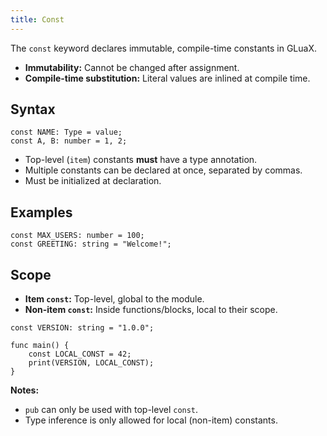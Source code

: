 ```yaml
---
title: Const
---
```


The `const` keyword declares immutable, compile-time constants in GLuaX.

- **Immutability:** Cannot be changed after assignment.
- **Compile-time substitution:** Literal values are inlined at compile time.

## Syntax

```gluax
const NAME: Type = value;
const A, B: number = 1, 2;
```

- Top-level (`item`) constants **must** have a type annotation.
- Multiple constants can be declared at once, separated by commas.
- Must be initialized at declaration.

## Examples

```gluax
const MAX_USERS: number = 100;
const GREETING: string = "Welcome!";
```

## Scope

- **Item `const`:** Top-level, global to the module.
- **Non-item `const`:** Inside functions/blocks, local to their scope.

```gluax
const VERSION: string = "1.0.0";

func main() {
    const LOCAL_CONST = 42;
    print(VERSION, LOCAL_CONST);
}
```

**Notes:**

- `pub` can only be used with top-level `const`.
- Type inference is only allowed for local (non-item) constants.
